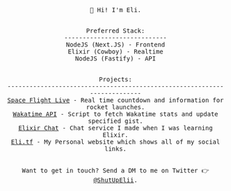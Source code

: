 <p align="center">
  <br><br>
  <samp>
    👋 Hi! I'm Eli.
    <br>
    <br>
    <br>
    Preferred Stack:
    <br>
    ----------------------------
    <br>
    NodeJS (Next.JS) - Frontend
    <br>
    Elixir (Cowboy) - Realtime
    <br>
    NodeJS (Fastify) - API
    <br>
    <br>
    <br>
    Projects:
    <br>
    -------------------------------------------------------------------------
    <br>
    <a href="https://spaceflight.live">Space Flight Live</a> - Real time countdown and information for rocket launches.
    <br>
    <a href="https://github.com/hox/wakatime-api">Wakatime API</a> - Script to fetch Wakatime stats and update specified gist.
    <br>
    <a href="https://nw.wtf">Elixir Chat</a> - Chat service I made when I was learning Elixir.
    <br>
    <a href="https://eli.tf">Eli.tf</a> - My Personal website which shows all of my social links.
    <br>
    <br>
    <br>
    Want to get in touch? Send a DM to me on Twitter 👉 <a href="https://go.eli.tf/twitter">@ShutUpElii</a>.
  </samp>
</p>
